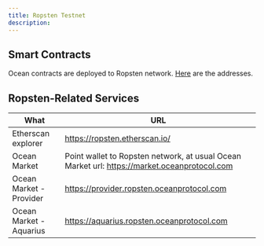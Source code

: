 ```yaml
---
title: Ropsten Testnet
description: 
---
```


## Smart Contracts

Ocean contracts are deployed to Ropsten network. [Here](https://github.com/oceanprotocol/contracts/blob/master/docs/deployments/ropsten.md) are the addresses.

## Ropsten-Related Services

| What                    | URL                                                                                         |
| ----------------------- | ------------------------------------------------------------------------------------------- |
| Etherscan explorer      | https://ropsten.etherscan.io/                                                               |
| Ocean Market            | Point wallet to Ropsten network, at usual Ocean Market url: https://market.oceanprotocol.com |
| Ocean Market - Provider | https://provider.ropsten.oceanprotocol.com                                                  |
| Ocean Market - Aquarius | https://aquarius.ropsten.oceanprotocol.com                                                  |
